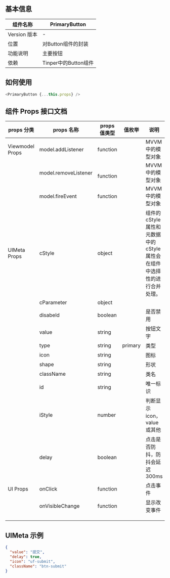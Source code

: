 <a name="9e5ffa06"></a>
## 基本信息
| 组件名称 | PrimaryButton |
| --- | --- |
| Version 版本 | - |
| 位置 | 对Button组件的封装 |
| 功能说明 | 主要按钮 |
| 依赖 | Tinper中的Button组件 |

<a name="481feccf"></a>
## 如何使用

```javascript
<PrimaryButton {...this.props} />
```

<a name="21f2fa80"></a>
## 组件 Props 接口文档

| props 分类 | props 名称 | props 值类型 | 值枚举 | 说明 |
| --- | --- | --- | --- | --- |
| Viewmodel Props | model.addListener | function |  | MVVM 中的模型对象 |
|  | model.removeListener | <br />function<br /> |  | MVVM 中的模型对象 |
|  | model.fireEvent | function |  | MVVM 中的模型对象 |
| UIMeta Props | cStyle | object |  | 组件的cStyle 属性和元数据中的cStyle属性会在组件中选择性的进行合并处理。 |
|  | cParameter | object |  |  |
|  | disabeld | boolean |  | 是否禁用 |
|  | value | string |  | 按钮文字 |
|  | type | string | primary | 类型 |
|  | icon | string |  | 图标 |
|  | shape | string |  | 形状 |
|  | className | string |  | 类名 |
|  | id | string |  | 唯一标识 |
|  | iStyle | number |  | 判断显示icon，value或其他 |
|  | delay | boolean |  | 点击是否防抖，防抖会延迟300ms |
| UI Props | onClick | function |  | 点击事件 |
|  | onVisibleChange | function |  | 显示改变事件 |
|  |  |  |  |  |
|  |  |  |  |  |
|  |  |  |  |  |

<a name="a3d61cc7"></a>
### 
<a name="LASIc"></a>
## UIMeta 示例
```json
{
  "value": "提交",
  "delay": true,
  "icon": "uf-submit",
  "className": "btn-submit"
}
```